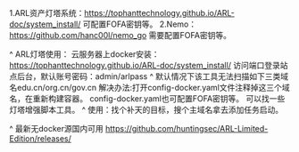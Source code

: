 1.ARL资产灯塔系统：<https://tophanttechnology.github.io/ARL-doc/system_install/> 可配置FOFA密钥等。
2.Nemo：<https://github.com/hanc00l/nemo_go> 需要配置FOFA密钥等。


^
ARL灯塔使用：
云服务器上docker安装：<https://tophanttechnology.github.io/ARL-doc/system_install/>
访问端口登录站点后台，默认账号密码：admin/arlpass
^
默认情况下该工具无法扫描如下三类域名edu.cn/org.cn/gov.cn
解决办法:打开config-docker.yaml文件注释掉这三个域名，在重新构建容器。
 config-docker.yaml也可配置FOFA密钥等。
可以找一些灯塔增强脚本工具。
^
使用：找个补天的目标，搜个主域名拿去添加任务启动。

^
最新无docker源国内可用
<https://github.com/huntingsec/ARL-Limited-Edition/releases/>
